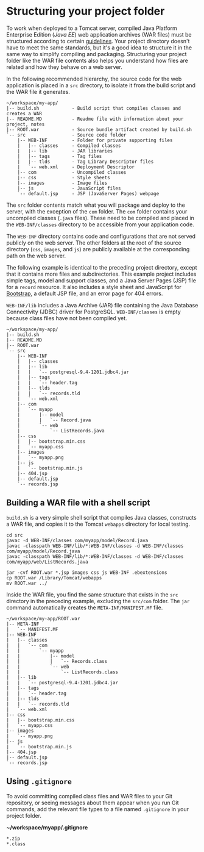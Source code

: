 # Structuring your project folder<a name="java-tomcat-platform-directorystructure"></a>

To work when deployed to a Tomcat server, compiled Java Platform Enterprise Edition \(*Java EE*\) web application archives \(WAR files\) must be structured according to certain [guidelines](https://docs.oracle.com/javaee/7/tutorial/packaging003.htm)\. Your project directory doesn't have to meet the same standards, but it's a good idea to structure it in the same way to simplify compiling and packaging\. Structuring your project folder like the WAR file contents also helps you understand how files are related and how they behave on a web server\.

In the following recommended hierarchy, the source code for the web application is placed in a `src` directory, to isolate it from the build script and the WAR file it generates\.

```
~/workspace/my-app/
|-- build.sh            - Build script that compiles classes and creates a WAR
|-- README.MD           - Readme file with information about your project, notes
|-- ROOT.war            - Source bundle artifact created by build.sh
`-- src                 - Source code folder
    |-- WEB-INF         - Folder for private supporting files
    |   |-- classes     - Compiled classes
    |   |-- lib         - JAR libraries
    |   |-- tags        - Tag files
    |   |-- tlds        - Tag Library Descriptor files
    |   `-- web.xml     - Deployment Descriptor
    |-- com             - Uncompiled classes
    |-- css             - Style sheets
    |-- images          - Image files
    |-- js              - JavaScript files
    `-- default.jsp     - JSP (JavaServer Pages) webpage
```

The `src` folder contents match what you will package and deploy to the server, with the exception of the `com` folder\. The `com` folder contains your uncompiled classes \(`.java` files\)\. These need to be compiled and placed in the `WEB-INF/classes` directory to be accessible from your application code\.

The `WEB-INF` directory contains code and configurations that are not served publicly on the web server\. The other folders at the root of the source directory \(`css`, `images`, and `js`\) are publicly available at the corresponding path on the web server\.

The following example is identical to the preceding project directory, except that it contains more files and subdirectories\. This example project includes simple tags, model and support classes, and a Java Server Pages \(JSP\) file for a `record` resource\. It also includes a style sheet and JavaScript for [Bootstrap](http://getbootstrap.com/), a default JSP file, and an error page for 404 errors\.

`WEB-INF/lib` includes a Java Archive \(JAR\) file containing the Java Database Connectivity \(JDBC\) driver for PostgreSQL\. `WEB-INF/classes` is empty because class files have not been compiled yet\.

```
~/workspace/my-app/
|-- build.sh
|-- README.MD
|-- ROOT.war
`-- src
    |-- WEB-INF
    |   |-- classes
    |   |-- lib
    |   |   `-- postgresql-9.4-1201.jdbc4.jar
    |   |-- tags
    |   |   `-- header.tag
    |   |-- tlds
    |   |   `-- records.tld
    |   `-- web.xml
    |-- com
    |   `-- myapp
    |       |-- model
    |       |   `-- Record.java
    |       `-- web
    |           `-- ListRecords.java
    |-- css
    |   |-- bootstrap.min.css
    |   `-- myapp.css
    |-- images
    |   `-- myapp.png
    |-- js
    |   `-- bootstrap.min.js
    |-- 404.jsp
    |-- default.jsp
    `-- records.jsp
```

## Building a WAR file with a shell script<a name="java-tomcat-platform-directorystructure-building"></a>

`build.sh` is a very simple shell script that compiles Java classes, constructs a WAR file, and copies it to the Tomcat `webapps` directory for local testing\.

```
cd src
javac -d WEB-INF/classes com/myapp/model/Record.java
javac -classpath WEB-INF/lib/*:WEB-INF/classes -d WEB-INF/classes com/myapp/model/Record.java
javac -classpath WEB-INF/lib/*:WEB-INF/classes -d WEB-INF/classes com/myapp/web/ListRecords.java

jar -cvf ROOT.war *.jsp images css js WEB-INF .ebextensions
cp ROOT.war /Library/Tomcat/webapps
mv ROOT.war ../
```

Inside the WAR file, you find the same structure that exists in the `src` directory in the preceding example, excluding the `src/com` folder\. The `jar` command automatically creates the `META-INF/MANIFEST.MF` file\.

```
~/workspace/my-app/ROOT.war
|-- META-INF
|   `-- MANIFEST.MF
|-- WEB-INF
|   |-- classes
|   |   `-- com
|   |       `-- myapp
|   |           |-- model
|   |           |   `-- Records.class
|   |           `-- web
|   |               `-- ListRecords.class
|   |-- lib
|   |   `-- postgresql-9.4-1201.jdbc4.jar
|   |-- tags
|   |   `-- header.tag
|   |-- tlds
|   |   `-- records.tld
|   `-- web.xml
|-- css
|   |-- bootstrap.min.css
|   `-- myapp.css
|-- images
|   `-- myapp.png
|-- js
|   `-- bootstrap.min.js
|-- 404.jsp
|-- default.jsp
`-- records.jsp
```

## Using `.gitignore`<a name="java-tomcat-platform-gitignore"></a>

To avoid committing compiled class files and WAR files to your Git repository, or seeing messages about them appear when you run Git commands, add the relevant file types to a file named `.gitignore` in your project folder\.

**\~/workspace/myapp/\.gitignore**

```
*.zip
*.class
```